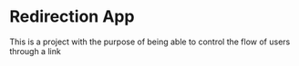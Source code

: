 # Redirection App
This is a project with the purpose of being able to control the flow of users through a link